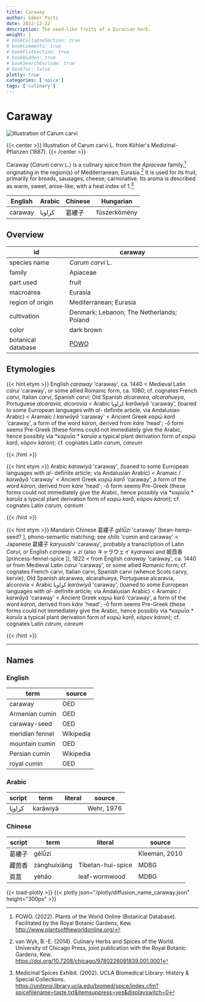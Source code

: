 ```yaml
---
title: Caraway
author: Gábor Parti
date: 2022-12-22
description: The seed-like fruits of a Eurasian herb.
weight: 1
# bookCollapseSection: true
# bookComments: true
# bookFlatSection: true
# bookHidden: true
# bookSearchExclude: true
# bookToc: false
plotly: true
categories: ['spice']
tags: ['culinary']
---
```


# Caraway

![Illustration of Carum carvi](/images/kohler/caraway.png)

{{< center >}}
Illustration of Carum carvi L. from Köhler's Medizinal-Pflanzen (1887).
{{< /center >}}

Caraway (*Carum carvi* L.) is a culinary spice from the *Apiaceae* family,[^powo] originating in the region(s) of Mediterranean; Eurasia.[^van_wyk_culinary_2014] It is used for its fruit, primarily for breads, sausages, cheese; carminative. Its aroma is described as warm, sweet, anise-like, with a heat index of 1.[^ucla_medicinal_2002]

|English|Arabic|Chinese|  Hungarian  |
|-------|------|-------|-------------|
|caraway|كراويا|  葛縷子  |fűszerkömény |

## Overview

|        id        |                      caraway                      |
|------------------|---------------------------------------------------|
|   species name   |                  *Carum carvi* L.                 |
|      family      |                      Apiaceae                     |
|     part used    |                       fruit                       |
|     macroarea    |                      Eurasia                      |
| region of origin |               Mediterranean; Eurasia              |
|    cultivation   |     Denmark; Lebanon; The Netherlands; Poland     |
|       color      |                     dark brown                    |
|botanical database|[POWO](https://powo.science.kew.org/taxon/839677-1)|

## Etymologies

{{< hint etym >}}
English *caraway* 'caraway', ca. 1440 < Medieval Latin *carui* 'caraway', or some allied Romanic form, ca. 1080; cf. cognates French *carvi*, Italian *carvi*, Spanish *carvi*; Old Spanish *alcaravea*, *alcarahueya*, Portuguese *alcaravia*, *alcorovia* < Arabic كراويا *karāwiyā* 'caraway', (loaned to some Eurropean languages with *al-* definite article, via Andalusian Arabic) < Aramaic / *karwāyā* 'caraway' < Ancient Greek καρώ *karṓ* 'caraway', a form of the word *káron*, derived from *káre* 'head'; -ṓ form seems Pre-Greek (these forms could not immediately give the Arabic, hence possibly via *καρυΐα * *karuḯa* a typical plant derivation form of καρώ *karṓ*, κάρον *káron*); cf. cognates Latin *carum, careum*

{{< /hint >}}

{{< hint etym >}}
Arabic *karawiyā* 'caraway', (loaned to some Eurropean languages with *al-* definite article; via Andalusian Arabic) < Aramaic / *karwāyā* 'caraway' < Ancient Greek καρώ *karṓ* 'caraway', a form of the word *káron*, derived from *káre* 'head'; -ṓ form seems Pre-Greek (these forms could not immediately give the Arabic, hence possibly via *καρυΐα * *karuḯa* a typical plant derivation form of καρώ *karṓ*, κάρον *káron*); cf. cognates Latin *carum, careum*

{{< /hint >}}

{{< hint etym >}}
Mandarin Chinese 葛縷子 *gě​lǚ​zi* 'caraway' [bean-hemp-seed? ], phono-semantic matching; see *shilo* 'cumin and caraway' < Japanese 葛縷子 *karyuushi* 'caraway', probably a transcription of Latin *Carui*, or English *caraway* + *zi* (also キャラウェイ *kyarawei* and 姫茴香 [princess-fennel-spice ]), 1822 < from English *caraway* 'caraway', ca. 1440 or from Medieval Latin *carui* 'caraway', or some allied Romanic form; cf. cognates French carvi, Italian carvi, Spanish carvi (whence Scots carvy, kervie), Old Spanish alcaravea, alcarahueya, Portuguese alcaravia, alcorovia < Arabic كراويا *karāwiyā* 'caraway', (loaned to some Eurropean languages with *al-* definite article; via Andalusian Arabic) < Aramaic / *karwāyā* 'caraway' < Ancient Greek καρώ *karṓ* 'caraway', a form of the word *káron*, derived from *káre* 'head'; -ṓ form seems Pre-Greek (these forms could not immediately give the Arabic, hence possibly via *καρυΐα * *karuḯa* a typical plant derivation form of καρώ *karṓ*, κάρον *káron*); cf. cognates Latin *carum, careum*

{{< /hint >}}

***

## Names

### English

|      term     |  source |
|---------------|---------|
|    caraway    |   OED   |
| Armenian cumin|   OED   |
|  caraway-seed |   OED   |
|meridian fennel|Wikipedia|
| mountain cumin|   OED   |
| Persian cumin |Wikipedia|
|  royal cumin  |   OED   |

### Arabic

|script|  term  |literal|  source  |
|------|--------|-------|----------|
|كراويا|karāwiyā|       |Wehr, 1976|

### Chinese

|script|    term    |     literal     |    source   |
|------|------------|-----------------|-------------|
|  葛縷子 |   gělǚzi   |                 |Kleeman, 2010|
|  藏茴香 |zànghuíxiāng|Tibetan-hui-spice|     MDBG    |
|  頁蒿  |    yèhāo   |  leaf-wormwood  |     MDBG    |

{{< load-plotly >}}
{{< plotly json="/plotly/diffusion_name_caraway.json" height="300px" >}}

[^powo]: POWO. (2022). Plants of the World Online (Botanical Database). Facilitated by the Royal Botanic Gardens, Kew. http://www.plantsoftheworldonline.org/
[^van_wyk_culinary_2014]: van Wyk, B.-E. (2014). Culinary Herbs and Spices of the World. University of Chicago Press, joint publication with the Royal Botanic Gardens, Kew. https://doi.org/10.7208/chicago/9780226091839.001.0001
[^ucla_medicinal_2002]: Medicinal Spices Exhibit. (2002). UCLA Biomedical Library: History & Special Collections. https://unitproj.library.ucla.edu/biomed/spice/index.cfm?spicefilename=taste.txt&itemsuppress=yes&displayswitch=0


